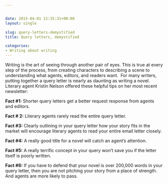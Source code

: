 ```yaml
---


date: 2015-04-01 12:35:31+00:00
layout: single

slug: query-letters-demystified
title: Query letters, demystified

categories:
- Writing about writing
---
```


Writing is the art of seeing through another pair of eyes. This is true at every step of the process, from creating characters to describing a scene to understanding what agents, editors, and readers want.  For many writers, putting together a query letter is nearly as daunting as writing a novel. Literary agent Kristin Nelson offered these helpful tips on her most recent newsletter:

**Fact #1:** Shorter query letters get a better request response from agents and editors.

**Fact # 2:** Literary agents rarely read the entire query letter.

**Fact #3:** Clearly outlining in your query letter how your story fits in the market will encourage literary agents to read your entire email letter closely.

**Fact #4:** A really good title for a novel will catch an agent’s attention.

**Fact #5:** A really terrific concept in your query won’t save you if the letter itself is poorly written.

**Fact #6:** If you have to defend that your novel is over 200,000 words in your query letter, then you are not pitching your story from a place of strength. And agents are more likely to pass.
